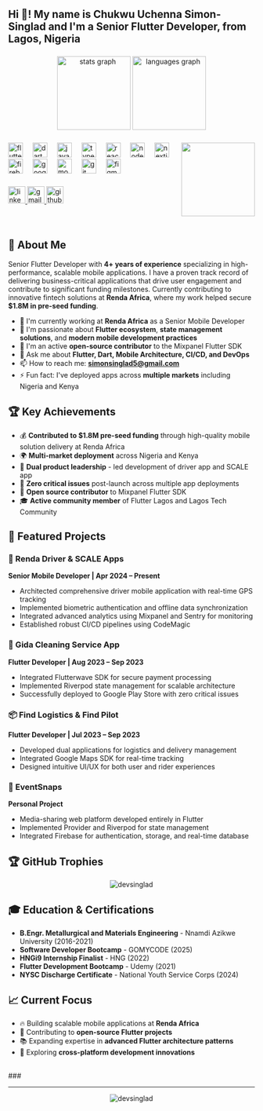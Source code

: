 <h2 align="left">Hi 👋! My name is Chukwu Uchenna Simon-Singlad and I'm a Senior Flutter Developer, from Lagos, Nigeria</h2>

###

<div align="center">
  <img src="https://github-readme-stats.vercel.app/api?username=devsinglad&hide_title=false&hide_rank=false&show_icons=true&include_all_commits=true&count_private=true&disable_animations=false&theme=dracula&locale=en&hide_border=false" height="150" alt="stats graph"  />
  <img src="https://github-readme-stats.vercel.app/api/top-langs?username=devsinglad&locale=en&hide_title=false&layout=compact&card_width=320&langs_count=5&theme=dracula&hide_border=false" height="150" alt="languages graph"  />
</div>

###

<img align="right" height="150" src="https://media.giphy.com/media/qgQUggAC3Pfv687qPC/giphy.gif"  />

###

<div align="left">
  <img src="https://cdn.jsdelivr.net/gh/devicons/devicon/icons/flutter/flutter-original.svg" height="30" alt="flutter logo"  />
  <img width="12" />
  <img src="https://cdn.jsdelivr.net/gh/devicons/devicon/icons/dart/dart-original.svg" height="30" alt="dart logo"  />
  <img width="12" />
  <img src="https://cdn.jsdelivr.net/gh/devicons/devicon/icons/javascript/javascript-original.svg" height="30" alt="javascript logo"  />
  <img width="12" />
  <img src="https://cdn.jsdelivr.net/gh/devicons/devicon/icons/typescript/typescript-original.svg" height="30" alt="typescript logo"  />
  <img width="12" />
  <img src="https://cdn.jsdelivr.net/gh/devicons/devicon/icons/react/react-original.svg" height="30" alt="react logo"  />
  <img width="12" />
  <img src="https://cdn.jsdelivr.net/gh/devicons/devicon/icons/nodejs/nodejs-original.svg" height="30" alt="nodejs logo"  />
  <img width="12" />
  <img src="https://cdn.jsdelivr.net/gh/devicons/devicon/icons/nextjs/nextjs-original.svg" height="30" alt="nextjs logo"  />
  <img width="12" />
  <img src="https://cdn.jsdelivr.net/gh/devicons/devicon/icons/firebase/firebase-plain.svg" height="30" alt="firebase logo"  />
  <img width="12" />
  <img src="https://cdn.jsdelivr.net/gh/devicons/devicon/icons/googlecloud/googlecloud-original.svg" height="30" alt="googlecloud logo"  />
  <img width="12" />
  <img src="https://cdn.jsdelivr.net/gh/devicons/devicon/icons/mongodb/mongodb-original.svg" height="30" alt="mongodb logo"  />
  <img width="12" />
  <img src="https://cdn.jsdelivr.net/gh/devicons/devicon/icons/git/git-original.svg" height="30" alt="git logo"  />
  <img width="12" />
  <img src="https://cdn.jsdelivr.net/gh/devicons/devicon/icons/figma/figma-original.svg" height="30" alt="figma logo"  />
</div>

###

<div align="left">
  <a href="https://linkedin.com/in/singlad" target="_blank">
    <img src="https://img.shields.io/static/v1?message=LinkedIn&logo=linkedin&label=&color=0077B5&logoColor=white&labelColor=&style=for-the-badge" height="35" alt="linkedin logo"  />
  </a>
  <a href="mailto:simonsinglad5@gmail.com" target="_blank">
    <img src="https://img.shields.io/static/v1?message=Gmail&logo=gmail&label=&color=D14836&logoColor=white&labelColor=&style=for-the-badge" height="35" alt="gmail logo"  />
  </a>
  <a href="https://github.com/devsinglad" target="_blank">
    <img src="https://img.shields.io/static/v1?message=GitHub&logo=github&label=&color=181717&logoColor=white&labelColor=&style=for-the-badge" height="35" alt="github logo"  />
  </a>
</div>

###

<br clear="both">

## 🚀 About Me

Senior Flutter Developer with **4+ years of experience** specializing in high-performance, scalable mobile applications. I have a proven track record of delivering business-critical applications that drive user engagement and contribute to significant funding milestones. Currently contributing to innovative fintech solutions at **Renda Africa**, where my work helped secure **$1.8M in pre-seed funding**.

- 🔭 I'm currently working at **Renda Africa** as a Senior Mobile Developer
- 🌱 I'm passionate about **Flutter ecosystem**, **state management solutions**, and **modern mobile development practices**
- 👯 I'm an active **open-source contributor** to the Mixpanel Flutter SDK
- 💬 Ask me about **Flutter, Dart, Mobile Architecture, CI/CD, and DevOps**
- 📫 How to reach me: **simonsinglad5@gmail.com**
- ⚡ Fun fact: I've deployed apps across **multiple markets** including Nigeria and Kenya

## 🏆 Key Achievements

- 💰 **Contributed to $1.8M pre-seed funding** through high-quality mobile solution delivery at Renda Africa
- 🌍 **Multi-market deployment** across Nigeria and Kenya
- 📱 **Dual product leadership** - led development of driver app and SCALE app
- 🚀 **Zero critical issues** post-launch across multiple app deployments
- 🤝 **Open source contributor** to Mixpanel Flutter SDK
- 🎓 **Active community member** of Flutter Lagos and Lagos Tech Community

## 💼 Featured Projects

### 🚗 Renda Driver & SCALE Apps
**Senior Mobile Developer | Apr 2024 – Present**
- Architected comprehensive driver mobile application with real-time GPS tracking
- Implemented biometric authentication and offline data synchronization
- Integrated advanced analytics using Mixpanel and Sentry for monitoring
- Established robust CI/CD pipelines using CodeMagic

### 🧹 Gida Cleaning Service App
**Flutter Developer | Aug 2023 – Sep 2023**
- Integrated Flutterwave SDK for secure payment processing
- Implemented Riverpod state management for scalable architecture
- Successfully deployed to Google Play Store with zero critical issues

### 📦 Find Logistics & Find Pilot
**Flutter Developer | Jul 2023 – Sep 2023**
- Developed dual applications for logistics and delivery management
- Integrated Google Maps SDK for real-time tracking
- Designed intuitive UI/UX for both user and rider experiences

### 📸 EventSnaps
**Personal Project**
- Media-sharing web platform developed entirely in Flutter
- Implemented Provider and Riverpod for state management
- Integrated Firebase for authentication, storage, and real-time database

## 🏆 GitHub Trophies
<p align="center">
  <img src="https://github-profile-trophy.vercel.app/?username=devsinglad&theme=dracula&row=1&column=7" alt="devsinglad" />
</p>

## 🎓 Education & Certifications

- **B.Engr. Metallurgical and Materials Engineering** - Nnamdi Azikwe University (2016-2021)
- **Software Developer Bootcamp** - GOMYCODE (2025)
- **HNGi9 Internship Finalist** - HNG (2022)
- **Flutter Development Bootcamp** - Udemy (2021)
- **NYSC Discharge Certificate** - National Youth Service Corps (2024)

## 📈 Current Focus

- 🔥 Building scalable mobile applications at **Renda Africa**
- 🌟 Contributing to **open-source Flutter projects**
- 📚 Expanding expertise in **advanced Flutter architecture patterns**
- 🚀 Exploring **cross-platform development innovations**

<br clear="both">
###

---

<p align="center">
  <img src="https://komarev.com/ghpvc/?username=devsinglad&label=Profile%20views&color=0e75b6&style=flat" alt="devsinglad" />
</p>
